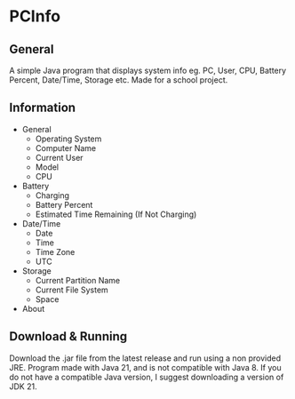 # PCInfo
## General
A simple Java program that displays system info eg. PC, User, CPU, Battery Percent, Date/Time, Storage etc. Made for a school project.
## Information
- General
  - Operating System
  - Computer Name
  - Current User
  - Model
  - CPU
- Battery
  - Charging
  - Battery Percent
  - Estimated Time Remaining (If Not Charging)
- Date/Time
  - Date
  - Time
  - Time Zone
  - UTC
- Storage
  - Current Partition Name
  - Current File System
  - Space
- About   
## Download & Running
Download the .jar file from the latest release and run using a non provided JRE. Program made with Java 21, and is not compatible with Java 8.
If you do not have a compatible Java version, I suggest downloading a version of JDK 21.
